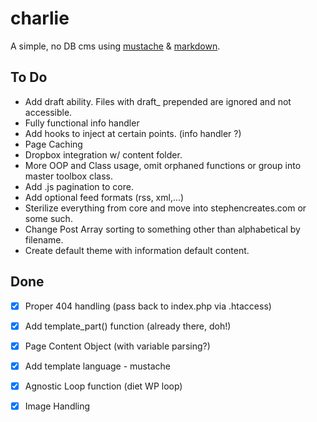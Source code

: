 charlie
==================

A simple, no DB cms using [mustache][1] & [markdown][2].

## To Do
* Add draft ability. Files with draft_ prepended are ignored and not accessible.
* Fully functional info handler
* Add hooks to inject at certain points. (info handler ?)
* Page Caching
* Dropbox integration w/ content folder.
* More OOP and Class usage, omit orphaned functions or group into master toolbox class.
* Add .js pagination to core.
* Add optional feed formats (rss, xml,…)
* Sterilize everything from core and move into stephencreates.com or some such.
* Change Post Array sorting to something other than alphabetical by filename.
* Create default theme with information default content.

## Done
* [X] Proper 404 handling (pass back to index.php via .htaccess)
* [X] Add template_part() function (already there, doh!)
* [X] Page Content Object (with variable parsing?)
* [X] Add template language - mustache
* [X] Agnostic Loop function (diet WP loop)
* [X] Image Handling




[1]: http://mustache.github.com/  "Logic-less templates"
[2]: http://daringfireball.net/projects/markdown/ "Markdown"